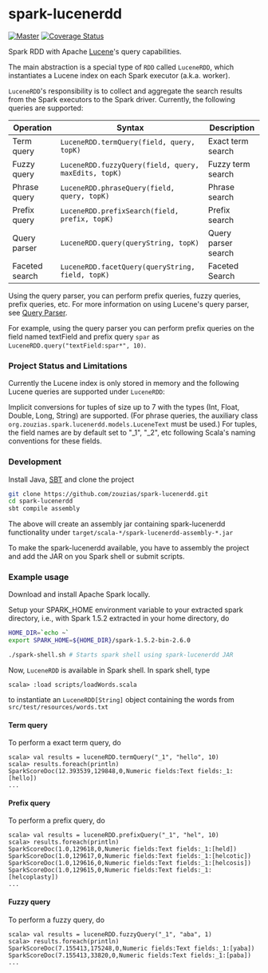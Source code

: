 # spark-lucenerdd

[![Master](https://travis-ci.org/zouzias/spark-lucenerdd.svg?branch=master)](https://travis-ci.org/zouzias/spark-lucenerdd) [![Coverage Status](https://coveralls.io/repos/github/zouzias/spark-lucenerdd/badge.svg?branch=master)](https://coveralls.io/github/zouzias/spark-lucenerdd?branch=master)

Spark RDD with Apache [Lucene](https://lucene.apache.org)'s query capabilities.

The main abstraction is a special type of `RDD` called `LuceneRDD`, which instantiates a Lucene index on each Spark executor (a.k.a. worker).

`LuceneRDD`'s responsibility is to collect and aggregate the search results from the Spark executors to the Spark driver. Currently, the following queries are supported:

|Operation| Syntax| Description |
|-------|---------------------|----------|
|Term query     | `LuceneRDD.termQuery(field, query, topK)`| Exact term search |
|Fuzzy query | `LuceneRDD.fuzzyQuery(field, query, maxEdits, topK)`| Fuzzy term search |
|Phrase query | `LuceneRDD.phraseQuery(field, query, topK)` | Phrase search |
|Prefix query | `LuceneRDD.prefixSearch(field, prefix, topK)` | Prefix search |
|Query parser | `LuceneRDD.query(queryString, topK)` | Query parser search|
|Faceted search| `LuceneRDD.facetQuery(queryString, field, topK)` | Faceted Search |

Using the query parser, you can perform prefix queries, fuzzy queries, prefix queries, etc. 
For more information on using Lucene's query parser, see [Query Parser](https://lucene.apache.org/core/5_5_0/queryparser/org/apache/lucene/queryparser/classic/QueryParser.html). 

For example, using the query parser you can perform prefix queries on the field named textField and prefix query 
`spar` as `LuceneRDD.query("textField:spar*", 10)`.

### Project Status and Limitations

Currently the Lucene index is only stored in memory and the following Lucene queries are supported under `LuceneRDD`:

Implicit conversions for tuples of size up to 7 with the types (Int, Float, Double, Long, String) are supported. (For phrase queries, the auxiliary class `org.zouzias.spark.lucenerdd.models.LuceneText` must be used.) For tuples, the field names are by default set to "_1", "_2", etc following Scala's naming conventions for these fields.

### Development

Install Java, [SBT](http://www.scala-sbt.org) and clone the project

```bash
git clone https://github.com/zouzias/spark-lucenerdd.git
cd spark-lucenerdd
sbt compile assembly
```

The above will create an assembly jar containing spark-lucenerdd functionality under `target/scala-*/spark-lucenerdd-assembly-*.jar`

To make the spark-lucenerdd available, you have to assembly the project and add the JAR on you Spark shell or submit scripts.

### Example usage

Download and install Apache Spark locally.

Setup your SPARK_HOME environment variable to your extracted spark directory, i.e., with Spark 1.5.2 extracted in your home directory, do

```bash
HOME_DIR=`echo ~`
export SPARK_HOME=${HOME_DIR}/spark-1.5.2-bin-2.6.0
```

```bash
./spark-shell.sh # Starts spark shell using spark-lucenerdd JAR
```

Now, `LuceneRDD` is available in Spark shell. In spark shell, type

```scala-2
scala> :load scripts/loadWords.scala
```
to instantiate an `LuceneRDD[String]` object containing the words from `src/test/resources/words.txt`

#### Term query

To perform a exact term query, do
```scala-2
scala> val results = luceneRDD.termQuery("_1", "hello", 10)
scala> results.foreach(println)
SparkScoreDoc(12.393539,129848,0,Numeric fields:Text fields:_1:[hello])
...
```

#### Prefix query

To perform a prefix query, do
```scala-2
scala> val results = luceneRDD.prefixQuery("_1", "hel", 10)
scala> results.foreach(println)
SparkScoreDoc(1.0,129618,0,Numeric fields:Text fields:_1:[held])
SparkScoreDoc(1.0,129617,0,Numeric fields:Text fields:_1:[helcotic])
SparkScoreDoc(1.0,129616,0,Numeric fields:Text fields:_1:[helcosis])
SparkScoreDoc(1.0,129615,0,Numeric fields:Text fields:_1:[helcoplasty])
...
```

#### Fuzzy query

To perform a fuzzy query, do
```scala-2
scala> val results = luceneRDD.fuzzyQuery("_1", "aba", 1)
scala> results.foreach(println)
SparkScoreDoc(7.155413,175248,0,Numeric fields:Text fields:_1:[yaba])
SparkScoreDoc(7.155413,33820,0,Numeric fields:Text fields:_1:[paba])
...
```
